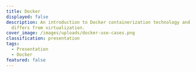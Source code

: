 ```yaml
---
title: Docker
displayed: false
description: An introduction to Docker containerization technology and how it
  differs from virtualization.
cover_image: /images/uploads/docker-use-cases.png
classification: presentation
tags:
  - Presentation
  - Docker
featured: false
---
```

